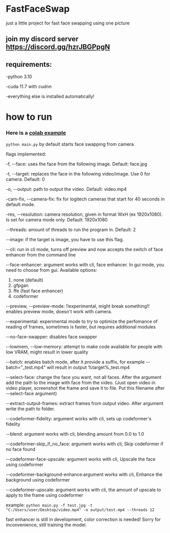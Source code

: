 # FastFaceSwap
just a little project for fast face swapping using one picture
## join my discord server https://discord.gg/hzrJBGPpgN
## requirements:
-python 3.10

-cuda 11.7 with cudnn

-everything else is installed automatically!

# how to run

### Here is a [colab example](https://colab.research.google.com/github/RichardErkhov/FastFaceSwap/blob/main/colab_example.ipynb)

```python main.py``` by default starts face swapping from camera.

flags implemented:

-f, --face: uses the face from the following image. Default: face.jpg

-t, --target: replaces the face in the following video/image. Use 0 for camera. Default: 0

-o, --output: path to output the video. Default: video.mp4

-cam-fix, --camera-fix: fix for logitech cameras that start for 40 seconds in default mode. 

-res, --resolution: camera resolution, given in format WxH (ex 1920x1080). Is set for camera mode only. Default: 1920x1080

--threads: amount of threads to run the program in. Default: 2

--image: if the target is image, you have to use this flag. 

--cli: run in cli mode, turns off preview and now accepts the switch of face enhancer from the command line

--face-enhancer: argument works with cli, face enhancer. In gui mode, you need to choose from gui. Available options:

1) none (default)
2) gfpgan
3) ffe (fast face enhancer)
4) codeformer

--preview, --preview-mode: !!experimental, might break something!! enables preview mode, doesn't work with camera. 

--experimental: experimental mode to try to optimize the perfomance of reading of frames, sometimes is faster, but requires additional modules

--no-face-swapper: disables face swapper

--lowmem, --low-memory: attempt to make code available for people with low VRAM, might result in lower quality

--batch: enables batch mode, after it provide a suffix, for example --batch="_test.mp4" will result in output %target%_test.mp4

--select-face: change the face you want, not all faces. After the argument add the path to the image with face from the video. (Just open video in video player, screenshot the frame and save it to file. Put this filename after --select-face argument)

--extract-output-frames: extract frames from output video. After argument write the path to folder.

--codeformer-fidelity: argument works with cli, sets up codeformer's fidelity

--blend: argument works with cli, blending amount from 0.0 to 1.0

--codeformer-skip_if_no_face: argument works with cli, Skip codeformer if no face found

--codeformer-face-upscale: argument works with cli, Upscale the face using codeformer

--codeformer-background-enhance:argument works with cli, Enhance the background using codeformer

--codeformer-upscale: argument works with cli, the amount of upscale to apply to the frame using codeformer

example:
``` python main.py -f test.jpg -t "C:/Users/user/Desktop/video.mp4" -o output/test.mp4 --threads 12 ```


fast enhancer is still in development, color correction is needed! Sorry for inconvenience, still training the model.
